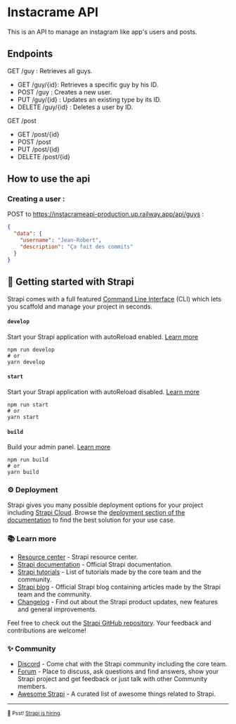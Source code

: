 # Instacrame API

This is an API to manage an instagram like app's users and posts.  

## Endpoints

GET /guy : Retrieves all guys.  
- GET /guy/{id}: Retrieves a specific guy by his ID.  
- POST /guy : Creates a new user.  
- PUT /guy/{id} : Updates an existing type by its ID.  
- DELETE /guy/{id} : Deletes a user by ID.  
  
GET /post  
- GET /post/{id}  
- POST /post  
- PUT /post/{id}  
- DELETE /post/{id}  

## How to use the api

### Creating a user :

POST to https://instacrameapi-production.up.railway.app/api/guys :  

```json
{
  "data": {
    "username": "Jean-Robert",
    "description": "Ça fait des commits"
  }
}
```


## 🚀 Getting started with Strapi

Strapi comes with a full featured [Command Line Interface](https://docs.strapi.io/dev-docs/cli) (CLI) which lets you scaffold and manage your project in seconds.

#### `develop`

Start your Strapi application with autoReload enabled. [Learn more](https://docs.strapi.io/dev-docs/cli#strapi-develop)

```
npm run develop
# or
yarn develop
```

#### `start`

Start your Strapi application with autoReload disabled. [Learn more](https://docs.strapi.io/dev-docs/cli#strapi-start)

```
npm run start
# or
yarn start
```

#### `build`

Build your admin panel. [Learn more](https://docs.strapi.io/dev-docs/cli#strapi-build)

```
npm run build
# or
yarn build
```

### ⚙️ Deployment

Strapi gives you many possible deployment options for your project including [Strapi Cloud](https://cloud.strapi.io). Browse the [deployment section of the documentation](https://docs.strapi.io/dev-docs/deployment) to find the best solution for your use case.

### 📚 Learn more

- [Resource center](https://strapi.io/resource-center) - Strapi resource center.
- [Strapi documentation](https://docs.strapi.io) - Official Strapi documentation.
- [Strapi tutorials](https://strapi.io/tutorials) - List of tutorials made by the core team and the community.
- [Strapi blog](https://strapi.io/blog) - Official Strapi blog containing articles made by the Strapi team and the community.
- [Changelog](https://strapi.io/changelog) - Find out about the Strapi product updates, new features and general improvements.

Feel free to check out the [Strapi GitHub repository](https://github.com/strapi/strapi). Your feedback and contributions are welcome!

### ✨ Community

- [Discord](https://discord.strapi.io) - Come chat with the Strapi community including the core team.
- [Forum](https://forum.strapi.io/) - Place to discuss, ask questions and find answers, show your Strapi project and get feedback or just talk with other Community members.
- [Awesome Strapi](https://github.com/strapi/awesome-strapi) - A curated list of awesome things related to Strapi.

---

<sub>🤫 Psst! [Strapi is hiring](https://strapi.io/careers).</sub>
